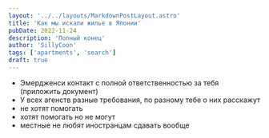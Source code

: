 ```yaml
---
layout: '../../layouts/MarkdownPostLayout.astro'
title: 'Как мы искали жилье в Японии'
pubDate: 2022-11-24
description: 'Полный конец'
author: 'SillyCoon'
tags: ['apartments', 'search']
draft: true
---
```


- Эмердженси контакт с полной ответственностью за тебя (приложить документ)
- У всех агенств разные требования, по разному тебе о них расскажут
- не хотят помогать
- хотят помогать но не могут
- местные не любят иностранцам сдавать вообще
